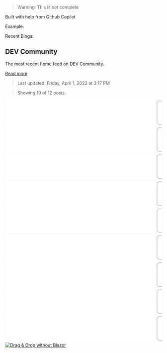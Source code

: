 > Warning: This is not complete

Built with help from Github Copilot

Example:

Recent Blogs:

<!-- blog-post-list:start -->
## DEV Community

The most recent home feed on DEV Community.

[Read more](https://dev.to)
> Last updated: Friday, April 1, 2022 at 3:17 PM

> Showing 10 of 12 posts.

[![Difference Between Web vs Hybrid vs Native Apps](https://raw.githubusercontent.com/ErrorGamer2000/github-readme-blog-post-action/main/blog-post-list-output/DEV_Community/Difference_Between_Web_vs_Hybrid_vs_Native_Apps.svg)](https://dev.to/lambdatest/difference-between-web-vs-hybrid-vs-native-apps-4oce)
[![Steak Whizard](https://raw.githubusercontent.com/ErrorGamer2000/github-readme-blog-post-action/main/blog-post-list-output/DEV_Community/Steak_Whizard.svg)](https://dev.to/michaellobman/steak-whizard-2ikb)
[![Linux Desktop: rolling releases and immutability](https://raw.githubusercontent.com/ErrorGamer2000/github-readme-blog-post-action/main/blog-post-list-output/DEV_Community/Linux_Desktop__rolling_releases_and_immutability.svg)](https://dev.to/franute/linux-desktop-rolling-releases-and-immutability-35b7)
[![JavaScript Array Methods - Filtering](https://raw.githubusercontent.com/ErrorGamer2000/github-readme-blog-post-action/main/blog-post-list-output/DEV_Community/JavaScript_Array_Methods_-_Filtering.svg)](https://dev.to/justtanwa/javascript-array-methods-filtering-1k3p)
[![Build containers without using Docker](https://raw.githubusercontent.com/ErrorGamer2000/github-readme-blog-post-action/main/blog-post-list-output/DEV_Community/Build_containers_without_using_Docker.svg)](https://dev.to/gbostoen/build-containers-without-using-docker-bk)
[![HIVE installation on WSL](https://raw.githubusercontent.com/ErrorGamer2000/github-readme-blog-post-action/main/blog-post-list-output/DEV_Community/HIVE_installation_on_WSL.svg)](https://dev.to/anujvaghani0/hive-installation-on-wls-mic)
[![Tracing with OpenTelemetry](https://raw.githubusercontent.com/ErrorGamer2000/github-readme-blog-post-action/main/blog-post-list-output/DEV_Community/Tracing_with_OpenTelemetry.svg)](https://dev.to/gbostoen/tracing-with-opentelemetry-p45)
[![6 Biggest Mistakes Technical Founders Make](https://raw.githubusercontent.com/ErrorGamer2000/github-readme-blog-post-action/main/blog-post-list-output/DEV_Community/6_Biggest_Mistakes_Technical_Founders_Make.svg)](https://dev.to/kennedyrose/6-biggest-mistakes-technical-founders-make-4f0j)
[![Live Fronteiras-PPGCA: Rafael Parizi apresenta seu artigo no JSERD](https://raw.githubusercontent.com/ErrorGamer2000/github-readme-blog-post-action/main/blog-post-list-output/DEV_Community/Live_Fronteiras-PPGCA__Rafael_Parizi_apresenta_seu_artigo_no_JSERD.svg)](https://dev.to/fronteirases/live-fronteiras-ppgca-rafael-parizi-apresenta-seu-artigo-no-jserd-5cl2)
[![Drag & Drop without Blazor](https://raw.githubusercontent.com/ErrorGamer2000/github-readme-blog-post-action/main/blog-post-list-output/DEV_Community/Drag___Drop_without_Blazor.svg)](https://dev.to/lrufenacht/drag-drop-without-blazor-6e8)


<!-- blog-post-list:end -->
